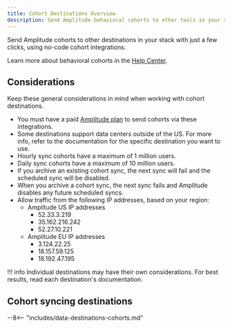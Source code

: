 ```yaml
---
title: Cohort Destinations Overview
description: Send Amplitude behavioral cohorts to other tools in your stack with just a few clicks, using no-code cohort integrations. 
---
```


Send Amplitude cohorts to other destinations in your stack with just a few clicks, using no-code cohort integrations.

Learn more about behavioral cohorts in the [Help Center](https://help.amplitude.com/hc/en-us/articles/231881448).

## Considerations

Keep these general considerations in mind when working with cohort destinations.

- You must have a paid [Amplitude plan](https://amplitude.com/pricing) to send cohorts via these integrations.
- Some destinations support data centers outside of the US. For more info, refer to the documentation for the specific destination you want to use. 
- Hourly sync cohorts have a maximum of 1 million users.
- Daily sync cohorts have a maximum of 10 million users.
- If you archive an existing cohort sync, the next sync will fail and the scheduled sync will be disabled.
- When you archive a cohort sync, the next sync fails and Amplitude disables any future scheduled syncs.
- Allow traffic from the following IP addresses, based on your region:
    - Amplitude US IP addresses
        - 52.33.3.219
        - 35.162.216.242
        - 52.27.10.221
    - Amplitude EU IP addresses
        - 3.124.22.25
        - 18.157.59.125
        - 18.192.47.195

!!! info
    Individual destinations may have their own considerations. For best results, read each destination's documentation.

## Cohort syncing destinations

--8<-- "includes/data-destinations-cohorts.md"
